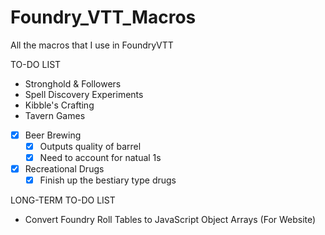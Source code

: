 # Foundry_VTT_Macros
All the macros that I use in FoundryVTT

TO-DO LIST
* Stronghold & Followers
* Spell Discovery Experiments
* Kibble's Crafting
* Tavern Games
* [x] Beer Brewing
   * [x] Outputs quality of barrel
   * [x] Need to account for natual 1s
* [x] Recreational Drugs
    * [x] Finish up the bestiary type drugs
    
LONG-TERM TO-DO LIST
* Convert Foundry Roll Tables to JavaScript Object Arrays (For Website)
